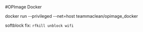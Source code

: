 #OPImage Docker

docker run --privileged --net=host teammaclean/opimage_docker


softblock fix:
`rfkill unblock wifi`